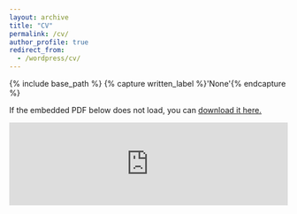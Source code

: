 ```yaml
---
layout: archive
title: "CV"
permalink: /cv/
author_profile: true
redirect_from:
  - /wordpress/cv/
---
```



{% include base_path %}
{% capture written_label %}'None'{% endcapture %}

If the embedded PDF below does not load, you can <u><a href="https://malkstik.github.io/files/Aaron_Tran_Resume.pdf">download it here.</a></u>
<br/>

<embed src="https://github.com/malkstik/malkstik.github.io/blob/master/files/Aaron_Tran_Resume.pdf" type="application/pdf" width="100%" />